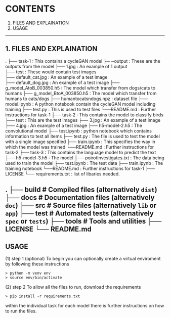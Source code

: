 # CONTENTS
1. FILES AND EXPLAINATION
2. USAGE 

---------------------------------------------------------------------------------------------

## 1. FILES AND EXPLAINATION

.
├── task-1                          : This contains a cycleGAN model
    ├─ ─output                      : These are the outputs from the model
        ├── 1.jpg                   : An example of 1 output      
    ├── test                        : These would contain test images            
        ├── default_cat.jpg         : An example of a test image  
        ├── default_dog.jpg         : An example of a test image
    ├── g_model_AtoB_003850.h5      : The model which transfer from dogs/cats to humans
    ├── g_model_BtoA_003850.h5      : The model which transfer from humans to cats/dogs
    ├── humantocatsndogs.npz        : dataset file
    ├── model.ipynb                 : A python notebook contain the cycleGAN model including training 
    ├── test.py                     : This is used to test files
    └──README.md                   : Further instructions for task-1
├── task-2                          : This contains the model to classify birds
    ├── test                        : This are the test images
        ├── 3.jpg                   : An example of a test image
        ├── 4.jpg                   : An example of a test image
    ├── h5-model-2.h5               : The convolutional model
    ├── test.ipynb                  : python notebook which contains information to test all items
    ├── test.py                     : The file is used to test the model with a single image specified
    ├── train.ipynb                 : This specifies the way in which the model was trained
    └──README.md                   : Further instructions for task-2
├── task-3                          : This contains the language model to predict the text 
    ├── h5-model-3.h5               : The model
    ├── poirotInvestigates.txt      : The data being used to train the model
    ├── test.ipynb                  : The test data 
    ├── train.ipynb                 : The training notebook
    └──README.md                   : Further instructions for task-1
├── LICENSE
└── requirements.txt                : list of libaries needed.

.
├── build                   # Compiled files (alternatively `dist`)
├── docs                    # Documentation files (alternatively `doc`)
├── src                     # Source files (alternatively `lib` or `app`)
├── test                    # Automated tests (alternatively `spec` or `tests`)
├── tools                   # Tools and utilities
├── LICENSE
└── README.md
---------------------------------------------------------------------------------------------

## USAGE

(1) step 1 (optional)
    To begin you can optionally create a virtual enviroment by following these instructions

    > python -m venv env
    > source env/bin/activate

(2) step 2 
    To allow all the files to run, download the requirements
    
    > pip install -r requirements.txt

within the individual task for each model there is further instructions on how to run the files.



